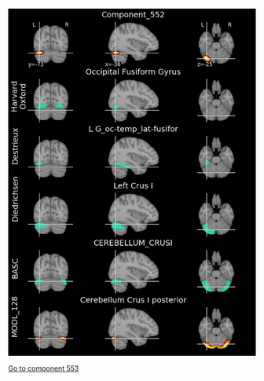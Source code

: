 


![552](preliminary/552.jpg "Component 552")

[Go to component 553](https://parietal-inria.github.io/MODL_atlas/1024/553 "Component 553")